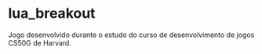 # lua_breakout
Jogo desenvolvido durante o estudo do curso de desenvolvimento de jogos CS50G de Harvard.
